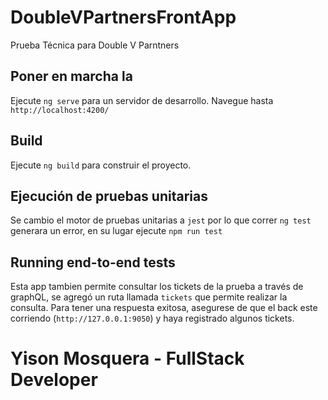 # DoubleVPartnersFrontApp

Prueba Técnica para Double V Parntners

## Poner en marcha la

Ejecute `ng serve` para un servidor de desarrollo. Navegue hasta `http://localhost:4200/`

## Build

Ejecute `ng build` para construir el proyecto.

## Ejecución de pruebas unitarias

Se cambio el motor de pruebas unitarias a `jest` por lo que correr `ng test` generara un error, en su lugar ejecute `npm run test`
## Running end-to-end tests

Esta app tambien permite consultar los tickets de la prueba a través de graphQL, se agregó un ruta llamada `tickets` que permite realizar la consulta. Para tener una respuesta exitosa, asegurese de que el back este corriendo (`http://127.0.0.1:9050`) y haya registrado algunos tickets.

# Yison Mosquera - FullStack Developer